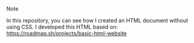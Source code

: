 > [!NOTE]
In this repository, you can see how I created an HTML document without using CSS. I developed this HTML based on: https://roadmap.sh/projects/basic-html-website 
